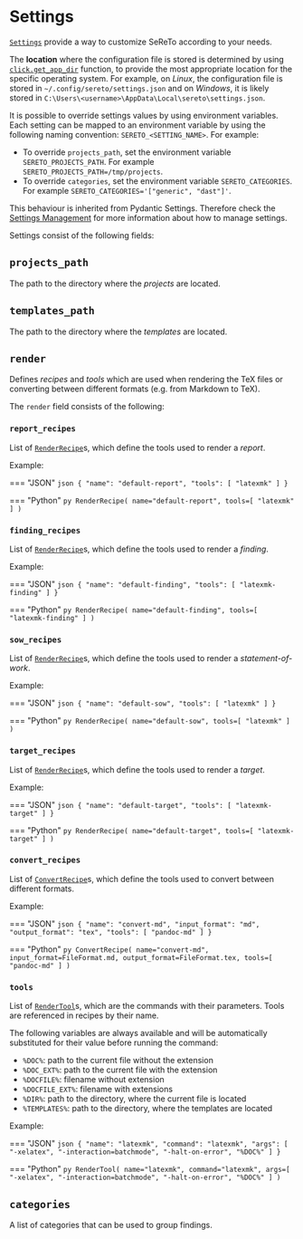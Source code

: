 # Settings

[`Settings`](../reference/models/settings.md#sereto.models.settings.Settings) provide a way to customize SeReTo according to your needs.

The **location** where the configuration file is stored is determined by using [`click.get_app_dir`](https://click.palletsprojects.com/en/latest/api/#click.get_app_dir) function, to provide the most appropriate location for the specific operating system. For example, on *Linux*, the configuration file is stored in `~/.config/sereto/settings.json` and on *Windows*, it is likely stored in `C:\Users\<username>\AppData\Local\sereto\settings.json`.

It is possible to override settings values by using environment variables. Each setting can be mapped to an environment variable by using the following naming convention: `SERETO_<SETTING_NAME>`. For example:

- To override `projects_path`, set the environment variable `SERETO_PROJECTS_PATH`. For example `SERETO_PROJECTS_PATH=/tmp/projects`.
- To override `categories`, set the environment variable `SERETO_CATEGORIES`. For example `SERETO_CATEGORIES='["generic", "dast"]'`.

This behaviour is inherited from Pydantic Settings. Therefore check the [Settings Management](https://docs.pydantic.dev/latest/concepts/pydantic_settings) for more information about how to manage settings.

Settings consist of the following fields:

## `projects_path`

The path to the directory where the *projects* are located.

## `templates_path`

The path to the directory where the *templates* are located.

## `render`

Defines *recipes* and *tools* which are used when rendering the TeX files or converting between different formats (e.g. from Markdown to TeX).

The `render` field consists of the following:

### `report_recipes`

List of [`RenderRecipe`](../reference/models/settings.md#sereto.models.settings.RenderRecipe)s, which define the tools used to render a *report*.

Example:

=== "JSON"
    ```json
    {
        "name": "default-report",
        "tools": [
            "latexmk"
        ]
    }
    ```

=== "Python"
    ```py
    RenderRecipe(
        name="default-report",
        tools=[
            "latexmk"
        ]
    )
    ```

### `finding_recipes`

List of [`RenderRecipe`](../reference/models/settings.md#sereto.models.settings.RenderRecipe)s, which define the tools used to render a *finding*.

Example:

=== "JSON"
    ```json
    {
        "name": "default-finding",
        "tools": [
            "latexmk-finding"
        ]
    }
    ```

=== "Python"
    ```py
    RenderRecipe(
        name="default-finding",
        tools=[
            "latexmk-finding"
        ]
    )
    ```

### `sow_recipes`

List of [`RenderRecipe`](../reference/models/settings.md#sereto.models.settings.RenderRecipe)s, which define the tools used to render a *statement-of-work*.

Example:

=== "JSON"
    ```json
    {
        "name": "default-sow",
        "tools": [
            "latexmk"
        ]
    }
    ```

=== "Python"
    ```py
    RenderRecipe(
        name="default-sow",
        tools=[
            "latexmk"
        ]
    )
    ```

### `target_recipes`

List of [`RenderRecipe`](../reference/models/settings.md#sereto.models.settings.RenderRecipe)s, which define the tools used to render a *target*.

Example:

=== "JSON"
    ```json
    {
        "name": "default-target",
        "tools": [
            "latexmk-target"
        ]
    }
    ```

=== "Python"
    ```py
    RenderRecipe(
        name="default-target",
        tools=[
            "latexmk-target"
        ]
    )
    ```

### `convert_recipes`

List of [`ConvertRecipe`](../reference/models/settings.md#sereto.models.settings.ConvertRecipe)s, which define the tools used to convert between different formats.

Example:

=== "JSON"
    ```json
    {
        "name": "convert-md",
        "input_format": "md",
        "output_format": "tex",
        "tools": [
            "pandoc-md"
        ]
    }
    ```

=== "Python"
    ```py
    ConvertRecipe(
        name="convert-md",
        input_format=FileFormat.md,
        output_format=FileFormat.tex,
        tools=[
            "pandoc-md"
        ]
    )
    ```

### `tools`

List of [`RenderTool`](../reference/models/settings.md#sereto.models.settings.RenderTool)s, which are the commands with their parameters. Tools are referenced in recipes by their name.

The following variables are always available and will be automatically substituted for their value before running the command:

 - `%DOC%`: path to the current file without the extension
 - `%DOC_EXT%`: path to the current file with the extension
 - `%DOCFILE%`: filename without extension
 - `%DOCFILE_EXT%`: filename with extensions
 - `%DIR%`: path to the directory, where the current file is located
 - `%TEMPLATES%`: path to the directory, where the templates are located

Example:

=== "JSON"
    ```json
    {
        "name": "latexmk",
        "command": "latexmk",
        "args": [
            "-xelatex",
            "-interaction=batchmode",
            "-halt-on-error",
            "%DOC%"
        ]
    }
    ```

=== "Python"
    ```py
    RenderTool(
        name="latexmk",
        command="latexmk",
        args=[
            "-xelatex",
            "-interaction=batchmode",
            "-halt-on-error",
            "%DOC%"
        ]
    )
    ```

## `categories`

A list of categories that can be used to group findings.
